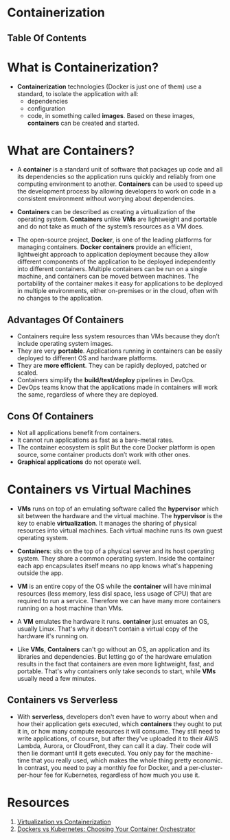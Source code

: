 # Containerization

## Table Of Contents

# What is Containerization?

- **Containerization** technologies (Docker is just one of them) use a standard, to isolate the application with all:
  - dependencies
  - configuration
  - code, in something called **images**. Based on these images, **containers** can be created and started.

# What are Containers?

- A **container** is a standard unit of software that packages up code and all its dependencies so the application runs quickly and reliably from one computing environment to another. **Containers** can be used to speed up the development process by allowing developers to work on code in a consistent environment without worrying about dependencies.

- **Containers** can be described as creating a virtualization of the operating system. **Containers** unlike **VMs** are lightweight and portable and do not take as much of the system’s resources as a VM does.

- The open-source project, **Docker**, is one of the leading platforms for managing containers. **Docker containers** provide an efficient, lightweight approach to application deployment because they allow different components of the application to be deployed independently into different containers. Multiple containers can be run on a single machine, and containers can be moved between machines. The portability of the container makes it easy for applications to be deployed in multiple environments, either on-premises or in the cloud, often with no changes to the application.

## Advantages Of Containers

- Containers require less system resources than VMs because they don’t include operating system images.
- They are very **portable**. Applications running in containers can be easily deployed to different OS and hardware platforms.
- They are **more efficient**. They can be rapidly deployed, patched or scaled.
- Containers simplify the **build/test/deploy** pipelines in DevOps.
- DevOps teams know that the applications made in containers will work the same, regardless of where they are deployed.

## Cons Of Containers

- Not all applications benefit from containers.
- It cannot run applications as fast as a bare-metal rates.
- The container ecosystem is split But the core Docker platform is open source, some container products don’t work with other ones.
- **Graphical applications** do not operate well.

# Containers vs Virtual Machines

- **VMs** runs on top of an emulating software called the **hypervisor** which sit between the hardware and the virtual machine. The **hypervisor** is the key to enable **virtualization**. It manages the sharing of physical resources into virtual machines. Each virtual machine runs its own guest operating system.

- **Containers**: sits on the top of a physical server and its host operating system. They share a common operating system. Inside the container each app encapsulates itself means no app knows what's happening outside the app.

- **VM** is an entire copy of the OS while the **container** will have minimal resources (less memory, less disl space, less usage of CPU) that are required to run a service. Therefore we can have many more containers running on a host machine than VMs.

- A **VM** emulates the hardware it runs. **container** just emuates an OS, usually Linux. That's why it doesn't contain a virtual copy of the hardware it's running on.

- Like **VMs**, **Containers** can't go without an OS, an application and its libraries and dependencies. But letting go of the hardware emulation results in the fact that containers are even more lightweight, fast, and portable. That's why containers only take seconds to start, while **VMs** usually need a few minutes.

## Containers vs Serverless

- With **serverless**, developers don't even have to worry about when and how their application gets executed, which **containers** they ought to put it in, or how many compute resources it will consume. They still need to write applications, of course, but after they've uploaded it to their AWS Lambda, Aurora, or CloudFront, they can call it a day. Their code will then lie dormant until it gets executed. You only pay for the machine-time that you really used, which makes the whole thing pretty economic. In contrast, you need to pay a monthly fee for Docker, and a per-cluster-per-hour fee for Kubernetes, regardless of how much you use it.

# Resources

1. [Virtualization vs Containerization](https://zohaibbashir.medium.com/virtual-machines-vs-docker-6101b2d762cd)
2. [Dockers vs Kubernetes: Choosing Your Container Orchestrator](https://medium.com/@i191731/dockers-vs-kubernetes-choosing-your-container-orchestrator-cab4a17b5faa)
